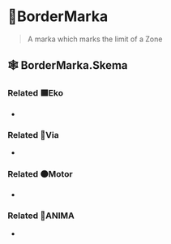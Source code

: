 # 🔻<via>BorderMarka</via>

> A marka which marks the limit of a Zone

## 🕸 BorderMarka.Skema

### Related 🟩<ekos>Eko</ekos>

-

### Related 🔻<via>Via</via>

-

### Related 🟠<motor>Motor</motor>

-

### Related 💜<anima>ANIMA</anima>

-
